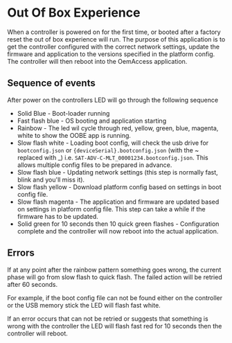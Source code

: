 # Out Of Box Experience

When a controller is powered on for the first time, or booted after a factory reset the out of box experience will run.  The purpose of this application is to get the controller configured with the correct network settings, update the firmware and application to the versions specified in the platform config.  The controller will then reboot into the OemAccess application.

## Sequence of events

After power on the controllers LED will go through the following sequence

- Solid Blue - Boot-loader running
- Fast flash blue - OS booting and application starting
- Rainbow - The led wil cycle through red, yellow, green, blue, magenta, white to show the OOBE app is running.
- Slow flash white - Loading boot config, will check the usb drive for `bootconfig.json` or `{deviceSerial}.bootconfig.json` (with the ~ replaced with _) i.e. `SAT-ADV-C-MLT_00001234.bootconfig.json`.  This allows multiple config files to be prepared in advance.
- Slow flash blue - Updating network settings (this step is normally fast, blink and you'll miss it).
- Slow flash yellow - Download platform config based on settings in boot config file.
- Slow flash magenta - The application and firmware are updated based on settings in platform config file.  This step can take a while if the firmware has to be updated.
- Solid green for 10 seconds then 10 quick green flashes - Configuration complete and the controller will now reboot into the actual application.

## Errors

If at any point after the rainbow pattern something goes wrong, the current phase will go from slow flash to quick flash.  The failed action will be retried after 60 seconds.

For example, if the boot config file can not be found either on the controller or the USB memory stick the LED will flash fast white.

If an error occurs that can not be retried or suggests that something is wrong with the controller the LED will flash fast red for 10 seconds then the controller will reboot.
